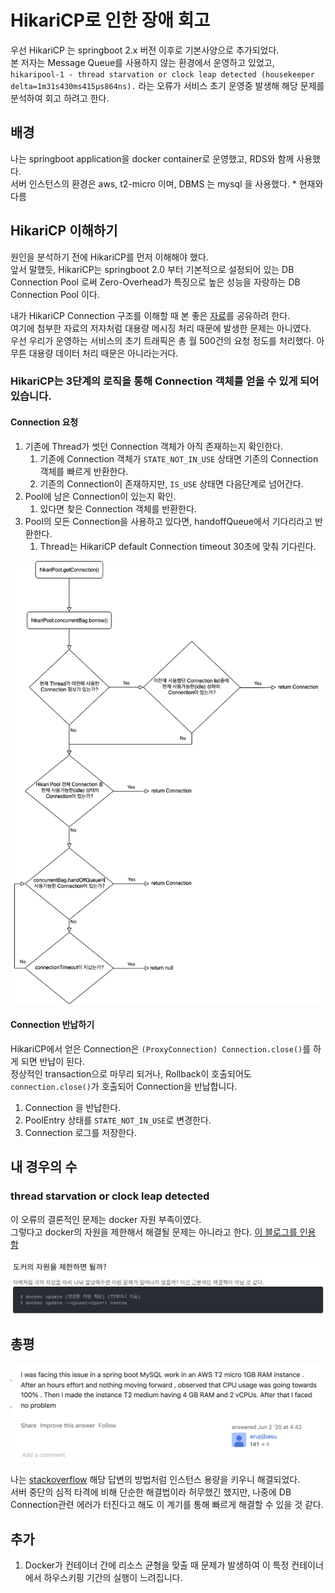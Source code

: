 # HikariCP로 인한 장애 회고 

우선 HikariCP 는 springboot 2.x 버전 이후로 기본사양으로 추가되었다.  
본 저자는 Message Queue를 사용하지 않는 환경에서 운영하고 있었고, `hikaripool-1 - thread starvation or clock leap detected (housekeeper delta=1m31s430ms415μs864ns).` 라는 오류가 서비스 초기 운영중 발생해 해당 문제를 분석하여 회고 하려고 한다.

## 배경
나는 springboot application을 docker container로 운영했고, RDS와 함께 사용했다.  
서버 인스턴스의 환경은 aws, t2-micro 이며, DBMS 는 mysql 을 사용했다. * 현재와 다름

## HikariCP 이해하기
원인을 분석하기 전에 HikariCP를 먼저 이해해야 했다.  
앞서 말했듯, HikariCP는 springboot 2.0 부터 기본적으로 설정되어 있는 DB Connection Pool 로써 Zero-Overhead가 특징으로 높은 성능을 자랑하는 DB Connection Pool 이다.  

내가 HikariCP Connection 구조를 이해할 때 본 좋은 [자료](https://bit.ly/3EeTxsT)를 공유하려 한다.  
여기에 첨부한 자료의 저자처럼 대용량 메시징 처리 때문에 발생한 문제는 아니였다.    
우선 우리가 운영하는 서비스의 초기 트래픽은 총 월 500건의 요청 정도를 처리했다. 아무튼 대용량 데이터 처리 때문은 아니라는거다.

### HikariCP는 3단계의 로직을 통해 Connection 객체를 얻을 수 있게 되어 있습니다.

#### Connection 요청
1. 기존에 Thread가 썻던 Connection 객체가 아직 존재하는지 확인한다.
   1. 기존에 Connection 객체가 `STATE_NOT_IN_USE` 상태면 기존의 Connection 객체를 빠르게 반환한다.
   2. 기존의 Connection이 존재하지만, `IS_USE` 상태면 다음단계로 넘어간다.
2. Pool에 남은 Connection이 있는지 확인.
   1. 있다면 찾은 Connection 객체를 반환한다.
3. Pool의 모든 Connection을 사용하고 있다면, handoffQueue에서 기다리라고 반환한다.
   1. Thread는 HikariCP default Connection timeout 30초에 맞춰 기다린다.

<img src="../../img/getConnection-flow.png" width="780px">

####  Connection 반납하기
HikariCP에서 얻은 Connection은 `(ProxyConnection) Connection.close()`를 하게 되면 반납이 된다.  
정상적인 transaction으로 마무리 되거나, Rollback이 호출되어도 `connection.close()`가 호출되어 Connection을 반납합니다.  

1. Connection 을 반납한다.
2. PoolEntry 상태를 `STATE_NOT_IN_USE`로 변경한다.
3. Connection 로그를 저장한다.

## 내 경우의 수 

### thread starvation or clock leap detected
이 오류의 결론적인 문제는 docker 자원 부족이였다.  
그렇다고 docker의 자원을 제한해서 해결될 문제는 아니라고 한다.
[이 블로그를 인용 함](https://bit.ly/3d5RLyv)

<img src="../../img/docker-resource-limit.png" width="700px">

## 총평
<img src="../../img/hikari-error-solution.png" Width="700px">

나는 [stackoverflow](https://bit.ly/3d97nBi) 해당 답변의 방법처럼 인스턴스 용량을 키우니 해결되었다.  
서버 중단의 심적 타격에 비해 단순한 해결법이라 허무했긴 했지만, 나중에 DB Connection관련 에러가 터진다고 해도 이 계기를 통해 빠르게 해결할 수 있을 것 같다.

## 추가
1. Docker가 컨테이너 간에 리소스 균형을 맞출 때 문제가 발생하여 이 특정 컨테이너에서 하우스키핑 기간의 실행이 느려집니다.